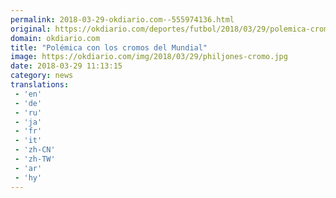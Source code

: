 ```yaml
---
permalink: 2018-03-29-okdiario.com--555974136.html
original: https://okdiario.com/deportes/futbol/2018/03/29/polemica-cromos-del-mundial-2040876
domain: okdiario.com
title: "Polémica con los cromos del Mundial"
image: https://okdiario.com/img/2018/03/29/philjones-cromo.jpg
date: 2018-03-29 11:13:15
category: news
translations: 
 - 'en'
 - 'de'
 - 'ru'
 - 'ja'
 - 'fr'
 - 'it'
 - 'zh-CN'
 - 'zh-TW'
 - 'ar'
 - 'hy'
---
```


